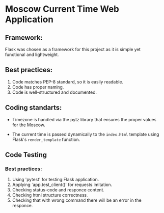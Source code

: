 # Moscow Current Time Web Application

## Framework:

Flask was chosen as a framework for this project as it is simple yet functional and lightweight.

## Best practices:

1. Code matches PEP-8 standard, so it is easily readable.
2. Code has proper naming.
3. Code is well-structured and documented.

## Coding standarts:

- Timezone is handled via the pytz library that ensures the proper values for the Moscow.

- The current time is passed dynamically to the `index.html` template using Flask's `render_template` function.

## Code Testing

### Best practices:

1. Using 'pytest' for testing Flask application.
2. Applying 'app.test_client()' for requests imitation.
3. Checking status-code and responce content.
4. Checking html structure correctness.
5. Checking that with wrong command there will be an error in the responce.
